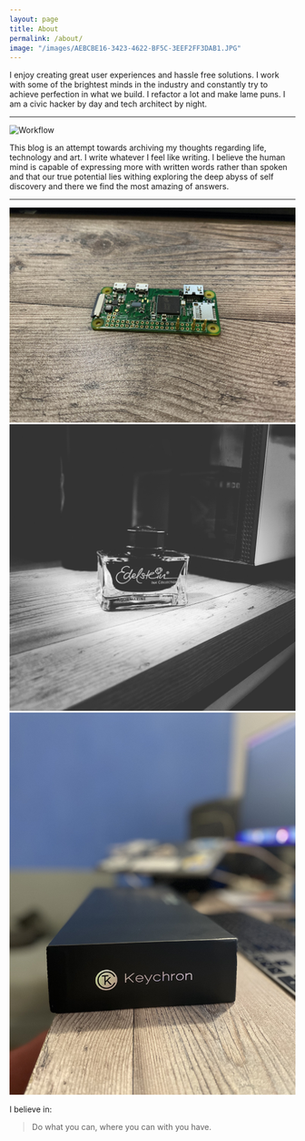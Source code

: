 ```yaml
---
layout: page
title: About
permalink: /about/
image: "/images/AEBCBE16-3423-4622-BF5C-3EEF2FF3DAB1.JPG"
---
```


I enjoy creating great user experiences and hassle free solutions. I work with some of the brightest minds in the industry and constantly try to achieve perfection in what we build. I refactor a lot and make lame puns. I am a civic hacker by day and tech architect by night.

---

![Workflow]({{site.baseurl}}/images/58BF49FB-C6E4-4418-AF51-0C6E92769E86.JPG)

<!-- _Photo by [Daniel Romero](https://unsplash.com/@rmrdnl) on Unsplash_ -->

This blog is an attempt towards archiving my thoughts regarding life, technology and art. I write whatever I feel like writing. I believe the human mind is capable of expressing more with written words rather than spoken and that our true potential lies withing exploring the deep abyss of self discovery and there we find the most amazing of answers.

---

<div class="gallery-box">
  <div class="gallery">
    <img src="/images/IMG_2957.jpg">
    <img src="/images/4689504A-F81C-43A9-BC6D-28BC50B5F9C1.JPG">
    <img src="/images/IMG_5080.jpg">
  </div>
  <!-- <em>Gallery / <a href="https://unsplash.com/" target="_blank">Unsplash</a></em> -->
</div>

I believe in:

> Do what you can, where you can with you have.

